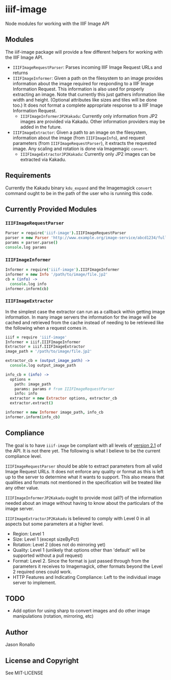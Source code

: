 # iiif-image

Node modules for working with the IIIF Image API

## Modules

The iiif-image package will provide a few different helpers for working with the IIIF Image API.

- `IIIFImageRequestParser`: Parses incoming IIIF Image Request URLs and returns
- `IIIFImageInformer`: Given a path on the filesystem to an image provides information about the image required for responding to a IIIF Image Information Request. This information is also used for properly extracting an image. Note that currently this just gathers information like width and height. (Optional attributes like sizes and tiles will be done too.) It does not format a complete appropriate response to a IIIF Image Information Request.
  - `IIIFImageInformerJP2Kakadu`: Currently only information from JP2 images are provided via Kakadu. Other information providers may be added in the future.
- `IIIFImageExtractor`: Given a path to an image on the filesystem, information about the image (from `IIIFImageInfo`), and request parameters (from `IIIFImageRequestParser`), it extracts the requested image. Any scaling and rotation is done via Imagemagic `convert`.
  - `IIIFImageExtractorJP2Kakadu`: Currently only JP2 images can be extracted via Kakadu.

## Requirements

Currently the Kakadu binary `kdu_expand` and the Imagemagick `convert` command ought to be in the path of the user who is running this code.

## Currently Provided Modules

### `IIIFImageRequestParser`

```coffee
Parser = require('iiif-image').IIIFImageRequestParser
parser = new Parser 'http://www.example.org/image-service/abcd1234/full/full/0/default.jpg'
params = parser.parse()
console.log params
```

### `IIIFImageInformer`

```coffee
Informer = require('iiif-image').IIIFImageInformer
informer = new Info '/path/to/image/file.jp2'
cb = (info) ->
  console.log info
informer.inform(cb)
```

### `IIIFImageExtractor`

In the simplest case the extractor can run as a callback within getting image information. In many image servers the information for the image will be cached and retrieved from the cache instead of needing to be retrieved like the following when a request comes in.

```coffee
iiif = require 'iiif-image'
Informer = iiif.IIIFImageInformer
Extractor = iiif.IIIFImageExtractor
image_path = '/path/to/image/file.jp2'

extractor_cb = (output_image_path) ->
  console.log output_image_path

info_cb = (info) ->
  options =
    path: image_path
    params: params # from IIIFImageRequestParser
    info: info
  extractor = new Extractor options, extractor_cb
  extractor.extract()

informer = new Informer image_path, info_cb
informer.inform(info_cb)  
```

## Compliance

The goal is to have `iiif-image` be compliant with all levels of [version 2.1](http://iiif.io/api/image/2.1/compliance/) of the API. It is not there yet. The following is what I believe to be the current compliance level.

`IIIFImageRequestParser` should be able to extract parameters from all valid Image Request URLs. It does not enforce any quality or format as this is left up to the server to determine what it wants to support. This also means that qualities and formats not mentioned in the specification will be treated like any other value.

`IIIFImageInformerJP2Kakadu` ought to provide most (all?) of the information needed about an image without having to know about the particulars of the image server.

`IIIFImageExtractorJP2Kakadu` is believed to comply with Level 0 in all aspects but some parameters at a higher level.

- Region: Level 1
- Size: Level 1 (except sizeByPct)
- Rotation: Level 2 (does not do mirroring yet)
- Quality: Level 1 (unlikely that options other than 'default' will be supported without a pull request)
- Format: Level 2. Since the format is just passed through from the parameters it receives to Imagemagick, other formats beyond the Level 2 required ones could work.
- HTTP Features and Indicating Compliance: Left to the individual image server to implement.

## TODO
- Add option for using sharp to convert images and do other image manipulations (rotation, mirroring, etc)

## Author

Jason Ronallo

## License and Copyright

See MIT-LICENSE
